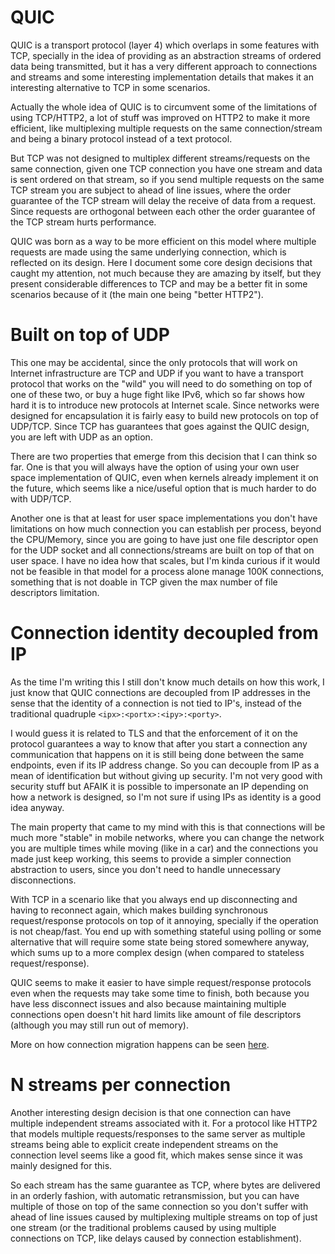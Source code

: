 # QUIC

QUIC is a transport protocol (layer 4) which overlaps in some features
with TCP, specially in the idea of providing as an abstraction
streams of ordered data being transmitted, but it has a very different approach
to connections and streams and some interesting implementation details
that makes it an interesting alternative to TCP in some scenarios.

Actually the whole idea of QUIC is to circumvent some of the limitations
of using TCP/HTTP2, a lot of stuff was improved on HTTP2 to make it more
efficient, like multiplexing multiple requests on the same connection/stream
and being a binary protocol instead of a text protocol.

But TCP was not designed to multiplex
different streams/requests on the same connection, given one TCP connection
you have one stream and data is sent ordered on that stream, so if you
send multiple requests on the same TCP stream you are subject to ahead of
line issues, where the order guarantee of the TCP stream will delay
the receive of data from a request. Since requests are orthogonal between each
other the order guarantee of the TCP stream hurts performance.

QUIC was born as a way to be more efficient on this model where multiple
requests are made using the same underlying connection, which is reflected
on its design. Here I document some core design decisions that caught my
attention, not much because they are amazing by itself, but they present
considerable differences to TCP and may be a better fit in some scenarios
because of it (the main one being "better HTTP2").


# Built on top of UDP

This one may be accidental, since the only protocols that will work on Internet
infrastructure are TCP and UDP if you want to have a transport protocol that
works on the "wild" you will need to do something on top of one of these two, or
buy a huge fight like IPv6, which so far shows how hard it is to introduce
new protocols at Internet scale. Since networks were designed for encapsulation
it is fairly easy to build new protocols on top of UDP/TCP. Since TCP has
guarantees that goes against the QUIC design, you are left with UDP as an option.

There are two properties that emerge from this decision that I can think so far.
One is that you will always have the option of using your own user space
implementation of QUIC, even when kernels already implement it on the future, which
seems like a nice/useful option that is much harder to do with UDP/TCP.

Another one is that at least for user space implementations you don't have
limitations on how much connection you can establish per process, beyond
the CPU/Memory, since you are going to have just one file descriptor open
for the UDP socket and all connections/streams are built on top of that
on user space. I have no idea how that scales, but I'm kinda curious if it would not
be feasible in that model for a process alone manage 100K connections, something
that is not doable in TCP given the max number of file descriptors limitation.


# Connection identity decoupled from IP

As the time I'm writing this I still don't know much details on how
this work, I just know that QUIC connections are decoupled from IP addresses
in the sense that the identity of a connection is not tied to IP's, instead
of the traditional quadruple `<ipx>:<portx>:<ipy>:<porty>`.

I would guess it is related to TLS and that the enforcement of it on
the protocol guarantees a way to know that after you start a connection
any communication that happens on it is still being done between the same
endpoints, even if its IP address change. So you can decouple from IP
as a mean of identification but without giving up security. I'm not very
good with security stuff but AFAIK it is possible to impersonate an IP
depending on how a network is designed, so I'm not sure if using IPs as
identity is a good idea anyway.

The main property that came to my mind with this is that connections will be
much more "stable" in mobile networks, where you can change the network you are
multiple times while moving (like in a car) and the connections you made
just keep working, this seems to provide a simpler connection abstraction
to users, since you don't need to handle unnecessary disconnections.

With TCP in a scenario like that you always end up disconnecting
and having to reconnect again, which makes building synchronous request/response
protocols on top of it annoying, specially if the operation is not cheap/fast.
You end up with something stateful using polling or some alternative that
will require some state being stored somewhere anyway, which sums up to a
more complex design (when compared to stateless request/response).

QUIC seems to make it easier to have
simple request/response protocols even when the requests may take some time
to finish, both because you have less disconnect issues and also because
maintaining multiple connections open doesn't hit hard limits like
amount of file descriptors (although you may still run out of memory).

More on how connection migration happens can be seen
[here](https://tools.ietf.org/html/draft-ietf-quic-transport-27#section-9).


# N streams per connection

Another interesting design decision is that one connection can have
multiple independent streams associated with it. For a protocol like HTTP2 that
models multiple requests/responses to the same server as multiple streams
being able to explicit create independent streams on the connection level seems
like a good fit, which makes sense since it was mainly designed for this.

So each stream has the same guarantee as TCP, where bytes are delivered
in an orderly fashion, with automatic retransmission, but you can have multiple
of those on top of the same connection so you don't suffer with ahead of
line issues caused by multiplexing multiple streams on top of just one stream
(or the traditional problems caused by using multiple connections on TCP, like
delays caused by connection establishment).
